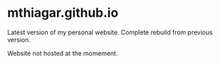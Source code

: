 # mthiagar.github.io
Latest version of my personal website. Complete rebuild from previous version.

Website not hosted at the momement. 
